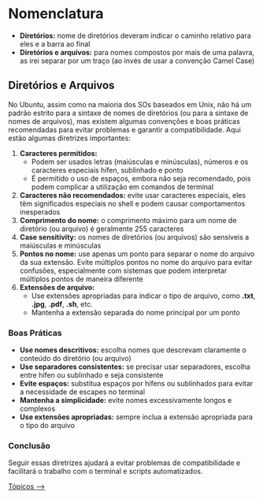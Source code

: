 # Nomenclatura

- **Diretórios:** nome de diretórios deveram indicar o caminho relativo para eles e a barra ao final
- **Diretórios e arquivos:** para nomes compostos por mais de uma palavra, as irei separar por um traço (ao invés de usar a convenção Camel Case)

## Diretórios e Arquivos

No Ubuntu, assim como na maioria dos SOs baseados em Unix, não há um padrão estrito para a sintaxe de nomes de diretórios (ou para a sintaxe de nomes de arquivos), mas existem algumas convenções e boas práticas recomendadas para evitar problemas e garantir a compatibilidade. Aqui estão algumas diretrizes importantes:

1. **Caracteres permitidos:**
    - Podem ser usados letras (maiúsculas e minúsculas), números e os caracteres especiais hífen, sublinhado e ponto
    - É permitido o uso de espaços, embora não seja recomendado, pois podem complicar a utilização em comandos de terminal
2. **Caracteres não recomendados:** evite usar caracteres especiais, eles têm significados especiais no shell e podem causar comportamentos inesperados
3. **Comprimento do nome:** o comprimento máximo para um nome de diretório (ou arquivo) é geralmente 255 caracteres
4. **Case sensitivity:** os nomes de diretórios (ou arquivos) são sensíveis a maiúsculas e minúsculas
5. **Pontos no nome:** use apenas um ponto para separar o nome do arquivo da sua extensão. Evite múltiplos pontos no nome do arquivo para evitar confusões, especialmente com sistemas que podem interpretar múltiplos pontos de maneira diferente
6. **Extensões de arquivo:**
    - Use extensões apropriadas para indicar o tipo de arquivo, como **.txt**, **.jpg**, **.pdf**, **.sh**, etc.
    - Mantenha a extensão separada do nome principal por um ponto

### Boas Práticas

- **Use nomes descritivos:** escolha nomes que descrevam claramente o conteúdo do diretório (ou arquivo)
- **Use separadores consistentes:** se precisar usar separadores, escolha entre hífen ou sublinhado e seja consistente
- **Evite espaços:** substitua espaços por hífens ou sublinhados para evitar a necessidade de escapes no terminal
- **Mantenha a simplicidade:** evite nomes excessivamente longos e complexos
- **Use extensões apropriadas:** sempre inclua a extensão apropriada para o tipo do arquivo

### Conclusão

Seguir essas diretrizes ajudará a evitar problemas de compatibilidade e facilitará o trabalho com o terminal e scripts automatizados.

[Tópicos -->](./topicos.md)